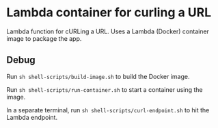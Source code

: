 # Lambda container for curling a URL

Lambda function for cURLing a URL. Uses a Lambda (Docker) container image to
package the app.

## Debug

Run `sh shell-scripts/build-image.sh` to build the Docker image.

Run `sh shell-scripts/run-container.sh` to start a container using the image.

In a separate terminal, run `sh shell-scripts/curl-endpoint.sh` to hit the Lambda
endpoint.
